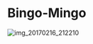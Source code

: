 # Bingo-Mingo
![img_20170216_212210](https://cloud.githubusercontent.com/assets/13374215/23013208/9608ee3e-f48e-11e6-950a-8b39f098f440.jpg)
